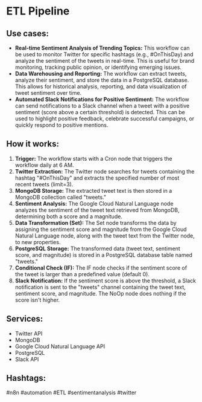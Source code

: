 # ETL Pipeline

## Use cases:

-   **Real-time Sentiment Analysis of Trending Topics:** This workflow can be used to monitor Twitter for specific hashtags (e.g., #OnThisDay) and analyze the sentiment of the tweets in real-time. This is useful for brand monitoring, tracking public opinion, or identifying emerging issues.
-   **Data Warehousing and Reporting:** The workflow can extract tweets, analyze their sentiment, and store the data in a PostgreSQL database. This allows for historical analysis, reporting, and data visualization of tweet sentiment over time.
-   **Automated Slack Notifications for Positive Sentiment:** The workflow can send notifications to a Slack channel when a tweet with a positive sentiment (score above a certain threshold) is detected. This can be used to highlight positive feedback, celebrate successful campaigns, or quickly respond to positive mentions.

## How it works:

1.  **Trigger:** The workflow starts with a Cron node that triggers the workflow daily at 6 AM.
2.  **Twitter Extraction:** The Twitter node searches for tweets containing the hashtag "#OnThisDay" and extracts the specified number of most recent tweets (limit=3).
3.  **MongoDB Storage:** The extracted tweet text is then stored in a MongoDB collection called "tweets."
4.  **Sentiment Analysis:** The Google Cloud Natural Language node analyzes the sentiment of the tweet text retrieved from MongoDB, determining both a score and a magnitude.
5.  **Data Transformation (Set):** The Set node transforms the data by assigning the sentiment score and magnitude from the Google Cloud Natural Language node, along with the tweet text from the Twitter node, to new properties.
6.  **PostgreSQL Storage:** The transformed data (tweet text, sentiment score, and magnitude) is stored in a PostgreSQL database table named "tweets."
7.  **Conditional Check (IF):** The IF node checks if the sentiment score of the tweet is larger than a predefined value (default 0).
8.  **Slack Notification:** If the sentiment score is above the threshold, a Slack notification is sent to the "tweets" channel containing the tweet text, sentiment score, and magnitude. The NoOp node does nothing if the score isn't higher.

## Services:

-   Twitter API
-   MongoDB
-   Google Cloud Natural Language API
-   PostgreSQL
-   Slack API

## Hashtags:

#n8n #automation #ETL #sentimentanalysis #twitter
